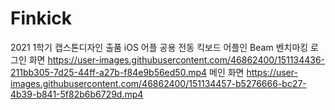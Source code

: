 # Finkick
2021 1학기 캡스톤디자인 출품 iOS 어플 공용 전동 킥보드 어플인 Beam 벤치마킹
로그인 화면
https://user-images.githubusercontent.com/46862400/151134436-211bb305-7d25-44ff-a27b-f84e9b56ed50.mp4
메인 화면
https://user-images.githubusercontent.com/46862400/151134457-b5276666-bc27-4b39-b841-5f82b6b6729d.mp4
